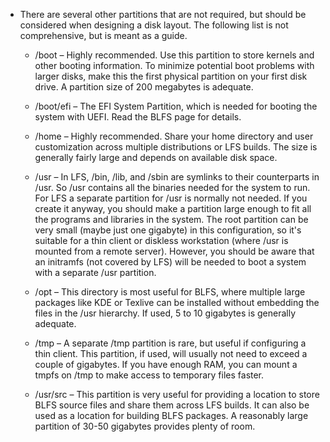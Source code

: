 - There are several other partitions that are not required, but should be considered when designing a disk layout. The following list is not comprehensive, but is meant as a guide.

    * /boot – Highly recommended. Use this partition to store kernels and other booting information. To minimize potential boot problems with larger disks, make this the first physical partition on your first disk drive. A partition size of 200 megabytes is adequate.

    * /boot/efi – The EFI System Partition, which is needed for booting the system with UEFI. Read the BLFS page for details.

    * /home – Highly recommended. Share your home directory and user customization across multiple distributions or LFS builds. The size is generally fairly large and depends on available disk space.

    * /usr – In LFS, /bin, /lib, and /sbin are symlinks to their counterparts in /usr. So /usr contains all the binaries needed for the system to run. For LFS a separate partition for /usr is normally not needed. If you create it anyway, you should make a partition large enough to fit all the programs and libraries in the system. The root partition can be very small (maybe just one gigabyte) in this configuration, so it's suitable for a thin client or diskless workstation (where /usr is mounted from a remote server). However, you should be aware that an initramfs (not covered by LFS) will be needed to boot a system with a separate /usr partition.

    * /opt – This directory is most useful for BLFS, where multiple large packages like KDE or Texlive can be installed without embedding the files in the /usr hierarchy. If used, 5 to 10 gigabytes is generally adequate.

    * /tmp – A separate /tmp partition is rare, but useful if configuring a thin client. This partition, if used, will usually not need to exceed a couple of gigabytes. If you have enough RAM, you can mount a tmpfs on /tmp to make access to temporary files faster.

    * /usr/src – This partition is very useful for providing a location to store BLFS source files and share them across LFS builds. It can also be used as a location for building BLFS packages. A reasonably large partition of 30-50 gigabytes provides plenty of room.

